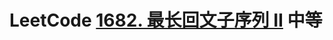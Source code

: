 # LeetCode [1682. 最长回文子序列 II](https://leetcode-cn.com/problems/longest-palindromic-subsequence-ii/) 中等